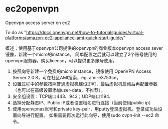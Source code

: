 ec2openvpn
==========

Openvpn access server on ec2

To do as "https://docs.openvpn.net/how-to-tutorialsguides/virtual-platforms/amazon-ec2-appliance-ami-quick-start-guide/"

概述：使用基于openvpn公司提供的openvpn的商业版本openvpn access sever镜像，新建一个micro的instance。
简单配置之后就可以建立了2个账号使用的openvpn服务器。购买license，可以提供更多账号使用。

1. 按照向导新建一个免费的micro instance，镜像使用 OpenVPN Access Server 2.0.8，可在社区AMI搜索，eg. ami-e3753ce。
2. 设置过程中的参数按照普通虚拟机建设即可，最后虚拟机启动后再配置参数（也可以在高级设置添加user-data，不推荐）。
3. 安全组设置：TCP端口443、943；UDP端口1194.
4. 选择分配静态IP、Public IP或者设置域名进行连接（当前使用public ip）
5. 使用openvpnas账号和private key-pair，用putty登录虚拟机。登录成功后设置向导进行配置。
如果需要再次运行此向导，使用sudo ovpn-init --ec2 命令。



